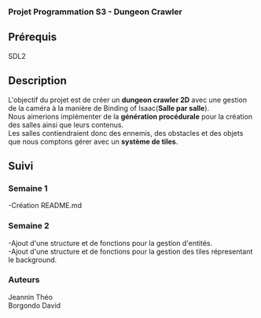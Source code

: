 ### Projet Programmation S3 - Dungeon Crawler 
## Prérequis
SDL2

## Description
L'objectif du projet est de créer un **dungeon crawler 2D** avec une gestion de la caméra à la manière de Binding of Isaac(**Salle par salle**).  
Nous aimerions implémenter de la **génération procédurale** pour la création des salles ainsi que leurs contenus.  
Les salles contiendraient donc des ennemis, des obstacles et des objets que nous comptons gérer avec un **système de tiles**.  
## Suivi
### Semaine 1 
-Création README.md 
### Semaine 2 
-Ajout d'une structure et de fonctions pour la gestion d'entités.  
-Ajout d'une structure et de fonctions pour la gestion des tiles répresentant le background.

### Auteurs
Jeannin Théo  
Borgondo David
